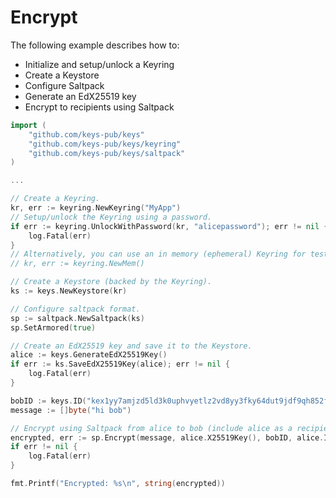 # Encrypt

The following example describes how to:

- Initialize and setup/unlock a Keyring
- Create a Keystore
- Configure Saltpack
- Generate an EdX25519 key
- Encrypt to recipients using Saltpack

```go
import (
    "github.com/keys-pub/keys"
    "github.com/keys-pub/keys/keyring"
    "github.com/keys-pub/keys/saltpack"
)

...

// Create a Keyring.
kr, err := keyring.NewKeyring("MyApp")
// Setup/unlock the Keyring using a password.
if err := keyring.UnlockWithPassword(kr, "alicepassword"); err != nil {
    log.Fatal(err)
}
// Alternatively, you can use an in memory (ephemeral) Keyring for testing:
// kr, err := keyring.NewMem()

// Create a Keystore (backed by the Keyring).
ks := keys.NewKeystore(kr)

// Configure saltpack format.
sp := saltpack.NewSaltpack(ks)
sp.SetArmored(true)

// Create an EdX25519 key and save it to the Keystore.
alice := keys.GenerateEdX25519Key()
if err := ks.SaveEdX25519Key(alice); err != nil {
    log.Fatal(err)
}

bobID := keys.ID("kex1yy7amjzd5ld3k0uphvyetlz2vd8yy3fky64dut9jdf9qh852f0nsxjgv0m")
message := []byte("hi bob")

// Encrypt using Saltpack from alice to bob (include alice as a recipient too).
encrypted, err := sp.Encrypt(message, alice.X25519Key(), bobID, alice.ID())
if err != nil {
    log.Fatal(err)
}

fmt.Printf("Encrypted: %s\n", string(encrypted))

```
